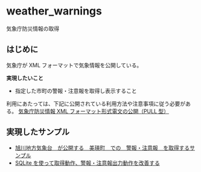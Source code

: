 # weather_warnings

気象庁防災情報の取得

## はじめに

気象庁が XML フォーマットで気象情報を公開している。

**実現したいこと**

- 指定した市町の警報・注意報を取得し表示すること

利用にあたっては、下記に公開されている利用方法や注意事項に従う必要がある。
[気象庁防災情報 XML フォーマット形式電文の公開（PULL 型）](https://xml.kishou.go.jp/xmlpull.html)

## 実現したサンプル

- [旭川地方気象台　が公開する　美瑛町　での　警報・注意報　を取得するサンプル](https://github.com/aktnk/weather_warnings/tree/main/samples/sample_BieiTown)
- [SQLite を使って取得動作、警報・注意報出力動作を改善する](https://github.com/aktnk/weather_warnings/tree/main/samples/sample_UseDB)
